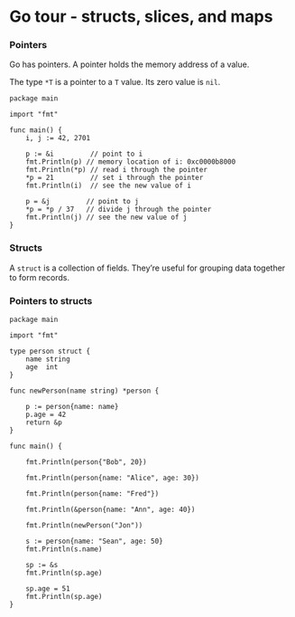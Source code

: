 # Go tour - structs, slices, and maps

### Pointers

Go has pointers. A pointer holds the memory address of a value.

The type `*T` is a pointer to a `T` value. Its zero value is `nil`.

```
package main

import "fmt"

func main() {
	i, j := 42, 2701

	p := &i         // point to i
	fmt.Println(p) // memory location of i: 0xc0000b8000 
	fmt.Println(*p) // read i through the pointer
	*p = 21         // set i through the pointer
	fmt.Println(i)  // see the new value of i

	p = &j         // point to j
	*p = *p / 37   // divide j through the pointer
	fmt.Println(j) // see the new value of j
}

```

### Structs

A `struct` is a collection of fields. They’re useful for grouping data together to form records.

### Pointers to structs

```
package main

import "fmt"

type person struct {
    name string
    age  int
}

func newPerson(name string) *person {

    p := person{name: name}
    p.age = 42
    return &p
}

func main() {

    fmt.Println(person{"Bob", 20})

    fmt.Println(person{name: "Alice", age: 30})

    fmt.Println(person{name: "Fred"})

    fmt.Println(&person{name: "Ann", age: 40})

    fmt.Println(newPerson("Jon"))

    s := person{name: "Sean", age: 50}
    fmt.Println(s.name)

    sp := &s
    fmt.Println(sp.age)

    sp.age = 51
    fmt.Println(sp.age)
}
```
